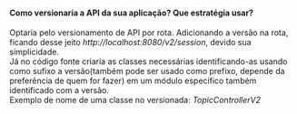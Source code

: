 <h4>Como versionaria a API da sua aplicação? Que estratégia usar?</h4>
Optaria pelo versionamento de API por rota. Adicionando a versão na rota, ficando desse jeito <i>http://localhost:8080/v2/session</i>, devido sua simplicidade.<br>
Já no código fonte criaria as classes necessárias identificando-as usando como sufixo a versão(também pode ser usado como prefixo, depende da preferência de quem for fazer) em um módulo específico também identificado com a versão.
<br>Exemplo de nome de uma classe no versionada:
<i>TopicControllerV2</i>
